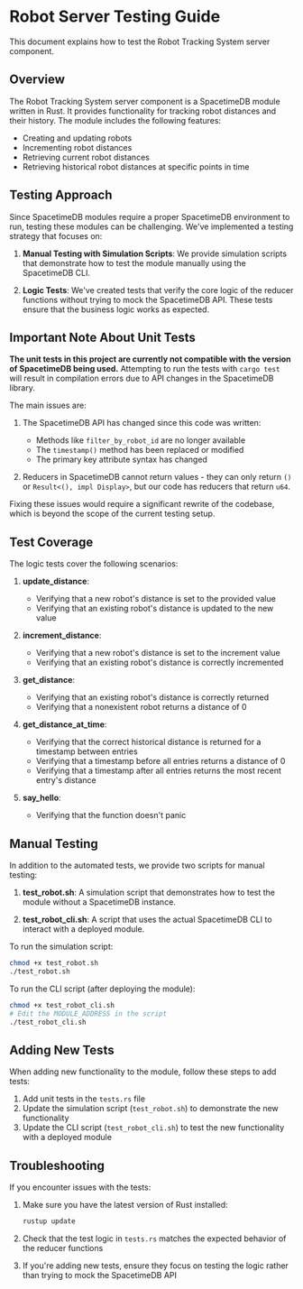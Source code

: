 # Robot Server Testing Guide

This document explains how to test the Robot Tracking System server component.

## Overview

The Robot Tracking System server component is a SpacetimeDB module written in Rust. It provides functionality for tracking robot distances and their history. The module includes the following features:

- Creating and updating robots
- Incrementing robot distances
- Retrieving current robot distances
- Retrieving historical robot distances at specific points in time

## Testing Approach

Since SpacetimeDB modules require a proper SpacetimeDB environment to run, testing these modules can be challenging. We've implemented a testing strategy that focuses on:

1. **Manual Testing with Simulation Scripts**: We provide simulation scripts that demonstrate how to test the module manually using the SpacetimeDB CLI.

2. **Logic Tests**: We've created tests that verify the core logic of the reducer functions without trying to mock the SpacetimeDB API. These tests ensure that the business logic works as expected.

## Important Note About Unit Tests

**The unit tests in this project are currently not compatible with the version of SpacetimeDB being used.** Attempting to run the tests with `cargo test` will result in compilation errors due to API changes in the SpacetimeDB library.

The main issues are:

1. The SpacetimeDB API has changed since this code was written:
   - Methods like `filter_by_robot_id` are no longer available
   - The `timestamp()` method has been replaced or modified
   - The primary key attribute syntax has changed

2. Reducers in SpacetimeDB cannot return values - they can only return `()` or `Result<(), impl Display>`, but our code has reducers that return `u64`.

Fixing these issues would require a significant rewrite of the codebase, which is beyond the scope of the current testing setup.

## Test Coverage

The logic tests cover the following scenarios:

1. **update_distance**:
   - Verifying that a new robot's distance is set to the provided value
   - Verifying that an existing robot's distance is updated to the new value

2. **increment_distance**:
   - Verifying that a new robot's distance is set to the increment value
   - Verifying that an existing robot's distance is correctly incremented

3. **get_distance**:
   - Verifying that an existing robot's distance is correctly returned
   - Verifying that a nonexistent robot returns a distance of 0

4. **get_distance_at_time**:
   - Verifying that the correct historical distance is returned for a timestamp between entries
   - Verifying that a timestamp before all entries returns a distance of 0
   - Verifying that a timestamp after all entries returns the most recent entry's distance

5. **say_hello**:
   - Verifying that the function doesn't panic

## Manual Testing

In addition to the automated tests, we provide two scripts for manual testing:

1. **test_robot.sh**: A simulation script that demonstrates how to test the module without a SpacetimeDB instance.

2. **test_robot_cli.sh**: A script that uses the actual SpacetimeDB CLI to interact with a deployed module.

To run the simulation script:

```bash
chmod +x test_robot.sh
./test_robot.sh
```

To run the CLI script (after deploying the module):

```bash
chmod +x test_robot_cli.sh
# Edit the MODULE_ADDRESS in the script
./test_robot_cli.sh
```

## Adding New Tests

When adding new functionality to the module, follow these steps to add tests:

1. Add unit tests in the `tests.rs` file
2. Update the simulation script (`test_robot.sh`) to demonstrate the new functionality
3. Update the CLI script (`test_robot_cli.sh`) to test the new functionality with a deployed module

## Troubleshooting

If you encounter issues with the tests:

1. Make sure you have the latest version of Rust installed:
   ```bash
   rustup update
   ```

2. Check that the test logic in `tests.rs` matches the expected behavior of the reducer functions

3. If you're adding new tests, ensure they focus on testing the logic rather than trying to mock the SpacetimeDB API
